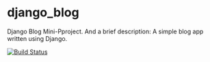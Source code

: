 # django_blog

Django Blog Mini-Pproject.
And a brief description: A simple blog app written using Django.

[![Build Status](https://travis-ci.org/elizabeth24602/django_blog.svg?branch=master)](https://travis-ci.org/elizabeth24602/django_blog)